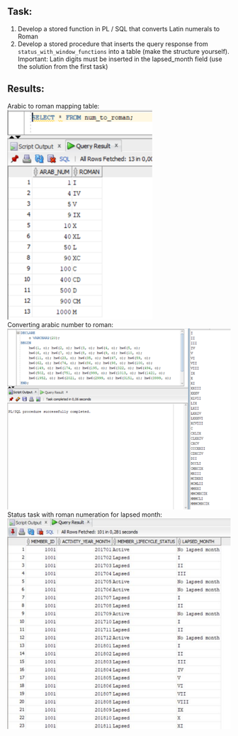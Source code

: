 ## Task:
1) Develop a stored function in PL / SQL that converts Latin numerals to Roman
2) Develop a stored procedure that inserts the query response from `status_with_window_functions` into a table (make the structure yourself). Important: Latin digits must be inserted in the lapsed_month field (use the solution from the first task)

## Results:
Arabic to roman mapping table: <br>
![](res_images/1.PNG)
<br>
Converting arabic number to roman: <br>
![](res_images/2.PNG)
<br>
Status task with roman numeration for lapsed month: <br>
![](res_images/3.PNG)
